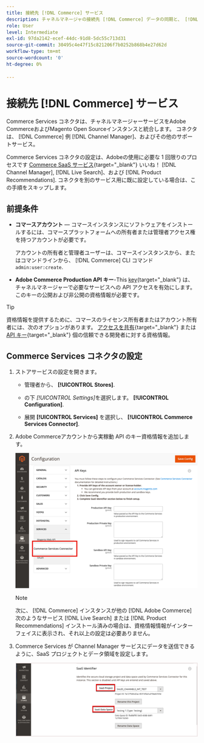 ```yaml
---
title: 接続先 [!DNL Commerce] サービス
description: チャネルマネージャの接続先 [!DNL Commerce] データの同期と、 [!DNL Commerce] インスタンス、チャネルマネージャー、およびその他のサポートサービス。
role: User
level: Intermediate
exl-id: 97da2142-ecef-44dc-91d8-5dc55c713d31
source-git-commit: 30495c4e47f15c821206f7b0252b868b4e27d62d
workflow-type: tm+mt
source-wordcount: '0'
ht-degree: 0%

---
```



# 接続先 [!DNL Commerce] サービス

Commerce Services コネクタは、チャネルマネージャーサービスをAdobe CommerceおよびMagento Open Sourceインスタンスと統合します。 コネクタは、 [!DNL Commerce] 例 [!DNL Channel Manager]、およびその他のサポートサービス。

Commerce Services コネクタの設定は、Adobeの使用に必要な 1 回限りのプロセスです [Commerce SaaS サービス](https://experienceleague.adobe.com/docs/commerce-merchant-services/user-guides/home.html){target=&quot;_blank&quot;} いいね！ [!DNL Channel Manager], [!DNL Live Search]、および [!DNL Product Recommendations]. コネクタを別のサービス用に既に設定している場合は、この手順をスキップします。

## 前提条件

- **コマースアカウント** — コマースインスタンスにソフトウェアをインストールするには、コマースプラットフォームへの所有者または管理者アクセス権を持つアカウントが必要です。

   アカウントの所有者と管理者ユーザーは、コマースインスタンスから、またはコマンドラインから、 [!DNL Commerce] CLI コマンド `admin:user:create`.

- **Adobe Commerce Production API キー**-This [key](https://docs.magento.com/user-guide/system/saas.html#apikey){target=&quot;_blank&quot;} は、チャネルマネージャーで必要なサービスへの API アクセスを有効にします。 このキーの公開および非公開の資格情報が必要です。

>[!TIP]
>
>資格情報を提供するために、コマースのライセンス所有者またはアカウント所有者には、次のオプションがあります。 [アクセスを共有](https://docs.magento.com/user-guide/magento/magento-account-share.html){target=&quot;_blank&quot;} または [API キー](https://docs.magento.com/user-guide/system/saas.html#apikey){target=&quot;_blank&quot;} 個の信頼できる開発者に対する資格情報。

## Commerce Services コネクタの設定

1. ストアサービスの設定を開きます。

   - 管理者から、 **[!UICONTROL Stores]**.

   - の下 *[!UICONTROL Settings]*&#x200B;を選択します。 **[!UICONTROL Configuration]**.

   - 展開 **[!UICONTROL Services]** を選択し、 **[!UICONTROL Commerce Services Connector]**.

1. Adobe Commerceアカウントから実稼動 API のキー資格情報を追加します。

   ![[!DNL Commerce Service Connector] サービス [!DNL Admin] 表示](assets/commerce-services-connector-admin-service-view.png)


   >[!NOTE]
   >
   > 次に、 [!DNL Commerce] インスタンスが他の [!DNL Adobe Commerce] 次のようなサービス [!DNL Live Search] または [!DNL Product Recommendations] インストール済みの場合は、資格情報情報がインターフェイスに表示され、それ以上の設定は必要ありません。

1. Commerce Services が Channel Manager サービスにデータを送信できるように、SaaS プロジェクトとデータ領域を設定します。

   ![[!DNL Commerce Service Connector] での SaaS 識別子の設定 [!DNL Admin] 表示](assets/commerce-services-connector-saas-config.png)

